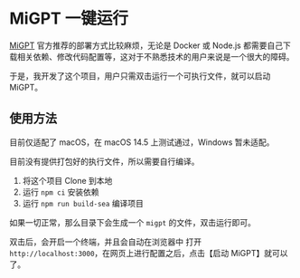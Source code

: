 # MiGPT 一键运行

[MiGPT](https://github.com/idootop/mi-gpt) 官方推荐的部署方式比较麻烦，无论是 Docker 或 Node.js 都需要自己下载相关依赖、修改代码配置等，这对于不熟悉技术的用户来说是一个很大的障碍。

于是，我开发了这个项目，用户只需双击运行一个可执行文件，就可以启动 MiGPT。

## 使用方法

目前仅适配了 macOS，在 macOS 14.5 上测试通过，Windows 暂未适配。

目前没有提供打包好的执行文件，所以需要自行编译。

1. 将这个项目 Clone 到本地
2. 运行 `npm ci` 安装依赖
3. 运行 `npm run build-sea` 编译项目

如果一切正常，那么目录下会生成一个 `migpt` 的文件，双击运行即可。

双击后，会开启一个终端，并且会自动在浏览器中 打开 `http://localhost:3000`，在网页上进行配置之后，点击【启动 MiGPT】就可以了。

